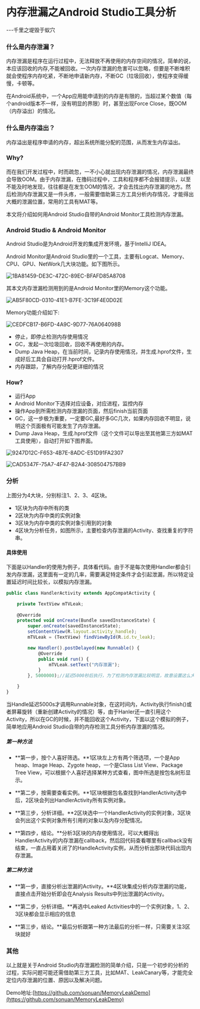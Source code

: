 # 内存泄漏之Android Studio工具分析

---千里之堤毁于蚁穴

### 什么是内存泄漏？

内存泄漏是程序在运行过程中，无法释放不再使用的内存空间的情况，简单的说，本应该回收的内存,不能被回收。一次内存泄漏的危害可以忽略，但要是不断堆积就会使程序内存吃紧，不断地申请新内存，不断GC（垃圾回收），使程序变得缓慢，卡顿等。

在Android系统中，一个App应用能申请到的内存是有限的，当超过某个数值（每个android版本不一样，没有明显的界限）时，甚至出现Force Close，既OOM（内存溢出）的情况。

### 什么是内存溢出？

内存溢出是程序申请的内存，超出系统所能分配的范围，从而发生内存溢出。

### Why?

而在我们开发过程中，时而疏忽，一不小心就出现内存泄漏的情况，内存泄漏最终会导致OOM。由于内存泄漏，在撸码过程中，工具和程序都不会报错提示，以至不能及时地发现，往往都是在发生OOM的情况，才会去找出内存泄漏的地方。然后检测内存泄漏又是一件头疼，一般需要借助第三方工具分析内存情况，才能得出大概的泄漏位置，常用的工具有MAT等。

本文将介绍如何用Android Studio自带的Android Monitor工具检测内存泄漏。

### Android Studio & Android Monitor

Android Studio是为Android开发的集成开发环境，基于IntelliJ IDEA。

Android Monitor是Android Studio里的一个工具，主要有Logcat、Memory、CPU、GPU、NetWork几大块功能。如下图所示。

![1BA81459-DE3C-472C-89EC-BFAFD85A8708](http://7xrth8.com1.z0.glb.clouddn.com/2016-03-16-1BA81459-DE3C-472C-89EC-BFAFD85A8708.png-webpwater)

其本文内存泄漏检测用到的是Android Monitor里的Memory这个功能。

![AB5F80CD-0310-41E1-B7FE-3C19F4E0D02E](http://7xrth8.com1.z0.glb.clouddn.com/2016-03-16-AB5F80CD-0310-41E1-B7FE-3C19F4E0D02E.png-webpwater)

Memory功能介绍如下:

![CEDFCB17-B6FD-4A9C-9D77-76A064098B](http://7xrth8.com1.z0.glb.clouddn.com/2016-03-16-CEDFCB17-B6FD-4A9C-9D77-76A064098BC1.jpeg-webpwater)

* 停止，即停止检测内存使用情况
* GC，发起一次垃圾回收，回收不再使用的内存。
* Dump Java Heap，在当前时间，记录内存使用情况，并生成.hprof文件，生成好后工具会自动打开.hprof文件。
* 内存跟踪，了解内存分配更详细的情况

### How?

* 运行App
* Android Monitor下选择对应设备，对应进程，监控内存
* 操作App到所需检测内存泄漏的页面，然后finish当前页面
* GC，这一步极为重要，一定要GC,最好多GC几次，如果内存回收不明显，说明这个页面极有可能发生了内存泄漏。
* Dump Java Heap，生成.hprof文件（这个文件可以导出至其他第三方如MAT工具使用），自动打开如下图界面。

![9247D12C-F653-4B7E-8ADC-E51D91FA2307](http://7xrth8.com1.z0.glb.clouddn.com/2016-03-16-9247D12C-F653-4B7E-8ADC-E51D91FA2307.jpeg-webpwater)

![CAD5347F-75A7-4F47-B2A4-308504757BB9](http://7xrth8.com1.z0.glb.clouddn.com/2016-03-16-CAD5347F-75A7-4F47-B2A4-308504757BB9.jpeg-webpwater)

### 分析

上图分为4大块，分别标注1、2、3、4区块。

* 1区块为内存中所有的类
* 2区块为内存中类的实例对象
* 3区块为内存中类的实例对象引用到的对象
* 4区块为分析任务，如图所示，主要检查内存泄漏的Activity、查找重复的字符串。

#### 具体使用

下面是以Handler的使用为例子，具体看代码。由于不是每次使用Handler都会引发内存泄漏，这里面有一定的几率，需要满足特定条件才会引起泄漏，所以特定设置延迟时间比较长，以模拟内存泄漏。

```js
public class HandlerActivity extends AppCompatActivity {

    private TextView mTVLeak;
    
    @Override
    protected void onCreate(Bundle savedInstanceState) {
        super.onCreate(savedInstanceState);
        setContentView(R.layout.activity_handle);
        mTVLeak = (TextView) findViewById(R.id.tv_leak);

        new Handler().postDelayed(new Runnable() {
            @Override
            public void run() {
                mTVLeak.setText("内存泄漏");
            }
        }, 5000000);//延迟5000秒后执行，为了检测内存泄漏比较明显，故意设置这么大，实际开发中，应该不会出现设置如此大

    }
}
```

当Handle延迟5000s才调用Runnable对象，在这时间内，Activity执行finish()或者屏幕旋转（重新创建Activity的情况）等，由于Hanler还一直引用这个Activity，所以在GC的时候，并不能回收这个Activity，下面以这个模拟的例子，简单地应用Android Studio自带的内存检测工具分析内存泄漏的情况。

#####  第一种方法

* **第一步，按个人喜好筛选。**1区块左上方有两个筛选项，一个是App heap、Image Heap、Zygote heap，一个是Class List View、Package Tree View，可以根据个人喜好选择某种方式查看，图中所选是按包名树形显示。

* **第二步，按需要查看实例。**1区块根据包名查找到HandlerActivity选中后，2区块会列出HandlerActivity所有实例对象。

* **第三步，分析详细。**2区块选中一个HandlerActivity的实例对象，3区块会列出这个实例对象所有引用的对象以及内存分配情况。

* **第四步，结论。**分析3区块的内存使用情况，可以大概得出HandlerActivity的内存泄漏在callback，然后回代码查看哪里有callback没有结束，一直占用着关闭了的HandleActivity实例，从而分析出那块代码出现内存泄漏。

##### 第二种方法

* **第一步，直接分析出泄漏的Activity。**4区块集成分析内存泄漏的功能，直接点击开始分析即会在Analysis Results中列出泄漏的Activity。

* **第二步，分析详细。**再选中Leaked Activities中的一个实例对象，1、2、3区块都会显示相应的信息

* **第三步，结论。**最后分析跟第一种方法最后的分析一样，只需要关注3区块就好

### 其他

以上就是关于Android Studio内存泄漏检测的简单介绍，只是一个初步的分析的过程，实际问题可能还需借助第三方工具，比如MAT、LeakCanary等，才能完全定位内存泄漏的位置、原因以及解决问题。

Demo地址:[https://github.com/sonuan/MemoryLeakDemo](https://github.com/sonuan/MemoryLeakDemo)




